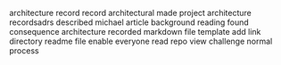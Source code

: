 architecture record record architectural made project architecture recordsadrs described michael article background reading found consequence architecture recorded markdown file template add link directory readme file enable everyone read repo view challenge normal process